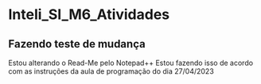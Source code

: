# Inteli_SI_M6_Atividades

## Fazendo teste de mudança 

Estou alterando o Read-Me pelo Notepad++
Estou fazendo isso de acordo com as instruções da aula de programação do dia 27/04/2023

